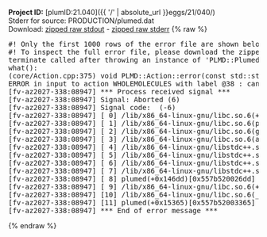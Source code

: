 **Project ID:** [plumID:21.040]({{ '/' | absolute_url }}eggs/21/040/)  
Stderr for source:  PRODUCTION/plumed.dat   
Download: [zipped raw stdout](plumed.dat.plumed.stdout.txt.zip) - [zipped raw stderr](plumed.dat.plumed.stderr.txt.zip) 
{% raw %}
<pre>
#! Only the first 1000 rows of the error file are shown below
#! To inspect the full error file, please download the zipped raw stderr file above
terminate called after throwing an instance of 'PLMD::Plumed::ExceptionError'
what():
(core/Action.cpp:375) void PLMD::Action::error(const std::string&) const
ERROR in input to action WHOLEMOLECULES with label @38 : cannot understand the following words from the input line : REF0=34.307,44.84,8.469, REF1=35.495,45.583,5.476, REF2=34.303,44.744,12.551, REF3=35.512,45.661,9.382, REF4=34.387,44.82,16.569, REF5=35.575,45.562,13.575, REF6=34.384,44.724,20.65, REF7=35.593,45.641,17.481, REF8=34.468,44.799,24.668, REF9=35.656,45.542,21.675, REF10=34.464,44.703,28.75, REF11=35.673,45.621,25.581, REF12=34.549,44.779,32.768, REF13=35.737,45.521,29.774, REF14=34.545,44.683,36.849, REF15=35.754,45.6,33.68, REF16=34.63,44.758,40.868, REF17=35.818,45.501,37.874, REF18=34.626,44.663,44.949, REF19=35.835,45.58,41.78, REF20=34.71,44.738,48.967, REF21=35.898,45.48,45.973, REF22=34.707,44.642,53.049, REF23=35.915,45.559,49.88, REF24=34.791,44.717,57.067, REF25=35.979,45.46,54.073, REF26=34.787,44.622,61.148, REF27=35.996,45.539,57.979, REF28=37.207,50.967,0.94
[fv-az2027-338:08947] *** Process received signal ***
[fv-az2027-338:08947] Signal: Aborted (6)
[fv-az2027-338:08947] Signal code:  (-6)
[fv-az2027-338:08947] [ 0] /lib/x86_64-linux-gnu/libc.so.6(+0x45330)[0x7f36b9245330]
[fv-az2027-338:08947] [ 1] /lib/x86_64-linux-gnu/libc.so.6(pthread_kill+0x11c)[0x7f36b929eb2c]
[fv-az2027-338:08947] [ 2] /lib/x86_64-linux-gnu/libc.so.6(gsignal+0x1e)[0x7f36b924527e]
[fv-az2027-338:08947] [ 3] /lib/x86_64-linux-gnu/libc.so.6(abort+0xdf)[0x7f36b92288ff]
[fv-az2027-338:08947] [ 4] /lib/x86_64-linux-gnu/libstdc++.so.6(+0xa5ff5)[0x7f36b96a5ff5]
[fv-az2027-338:08947] [ 5] /lib/x86_64-linux-gnu/libstdc++.so.6(+0xbb0da)[0x7f36b96bb0da]
[fv-az2027-338:08947] [ 6] /lib/x86_64-linux-gnu/libstdc++.so.6(_ZSt10unexpectedv+0x0)[0x7f36b96a5a55]
[fv-az2027-338:08947] [ 7] /lib/x86_64-linux-gnu/libstdc++.so.6(+0xa5a6f)[0x7f36b96a5a6f]
[fv-az2027-338:08947] [ 8] plumed(+0x146dd)[0x557b520026dd]
[fv-az2027-338:08947] [ 9] /lib/x86_64-linux-gnu/libc.so.6(+0x2a1ca)[0x7f36b922a1ca]
[fv-az2027-338:08947] [10] /lib/x86_64-linux-gnu/libc.so.6(__libc_start_main+0x8b)[0x7f36b922a28b]
[fv-az2027-338:08947] [11] plumed(+0x15365)[0x557b52003365]
[fv-az2027-338:08947] *** End of error message ***
</pre>
{% endraw %}
